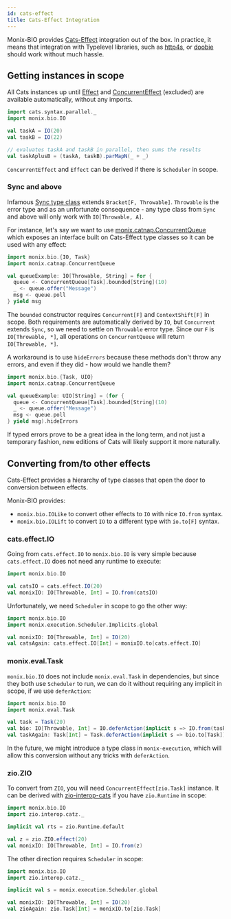 ```yaml
---
id: cats-effect
title: Cats-Effect Integration
---
```


Monix-BIO provides [Cats-Effect](https://github.com/typelevel/cats-effect/) integration out of the box.
In practice, it means that integration with Typelevel libraries, such as [http4s](https://github.com/http4s/http4s), or [doobie](https://github.com/tpolecat/doobie) should work without much hassle.

## Getting instances in scope

All Cats instances up until [Effect](https://typelevel.org/cats-effect/typeclasses/effect.html) and [ConcurrentEffect](https://typelevel.org/cats-effect/typeclasses/concurrent-effect.html) (excluded) are available automatically, without any imports.

```scala mdoc:silent:reset
import cats.syntax.parallel._
import monix.bio.IO

val taskA = IO(20)
val taskB = IO(22)

// evaluates taskA and taskB in parallel, then sums the results
val taskAplusB = (taskA, taskB).parMapN(_ + _)
```

`ConcurrentEffect` and `Effect` can be derived if there is `Scheduler` in scope.

### Sync and above

Infamous [Sync type class](https://typelevel.org/cats-effect/typeclasses/sync.html) extends `Bracket[F, Throwable]`.
`Throwable` is the error type and as an unfortunate consequence - any type class from `Sync` and above will only work with `IO[Throwable, A]`.

For instance, let's say we want to use [monix.catnap.ConcurrentQueue](https://monix.io/api/current/monix/catnap/ConcurrentQueue.html)
which exposes an interface built on Cats-Effect type classes so it can be used with any effect:

```scala mdoc:silent:reset
import monix.bio.{IO, Task}
import monix.catnap.ConcurrentQueue

val queueExample: IO[Throwable, String] = for {
  queue <- ConcurrentQueue[Task].bounded[String](10)
  _ <- queue.offer("Message")
  msg <- queue.poll
} yield msg
```

The `bounded` constructor requires `Concurrent[F]` and `ContextShift[F]` in scope.
Both requirements are automatically derived by `IO`, but `Concurrent` extends `Sync`, so we need to settle on `Throwable` error type.
Since our `F` is `IO[Throwable, *]`, all operations on `ConcurrentQueue` will return `IO[Throwable, *]`.

A workaround is to use `hideErrors` because these methods don't throw any errors, and even if they did - how would we handle them?

```scala mdoc:silent:reset
import monix.bio.{Task, UIO}
import monix.catnap.ConcurrentQueue

val queueExample: UIO[String] = (for {
  queue <- ConcurrentQueue[Task].bounded[String](10)
  _ <- queue.offer("Message")
  msg <- queue.poll
} yield msg).hideErrors
```

If typed errors prove to be a great idea in the long term, and not just a temporary fashion, new editions of Cats will likely support it more naturally.

## Converting from/to other effects

Cats-Effect provides a hierarchy of type classes that open the door to conversion between effects.

Monix-BIO provides:
- `monix.bio.IOLike` to convert other effects to `IO` with nice `IO.from` syntax.
- `monix.bio.IOLift` to convert `IO` to a different type with `io.to[F]` syntax.

### cats.effect.IO

Going from `cats.effect.IO` to `monix.bio.IO` is very simple because `cats.effect.IO` does not need any runtime to execute:

```scala mdoc:silent:reset
import monix.bio.IO

val catsIO = cats.effect.IO(20)
val monixIO: IO[Throwable, Int] = IO.from(catsIO)
```

Unfortunately, we need `Scheduler` in scope to go the other way:

```scala mdoc:silent:reset
import monix.bio.IO
import monix.execution.Scheduler.Implicits.global

val monixIO: IO[Throwable, Int] = IO(20)
val catsAgain: cats.effect.IO[Int] = monixIO.to[cats.effect.IO]
```

### monix.eval.Task

`monix.bio.IO` does not include `monix.eval.Task` in dependencies, but since they both use `Scheduler` to run, we can do it
without requiring any implicit in scope, if we use `deferAction`:

```scala mdoc:silent:reset
import monix.bio.IO
import monix.eval.Task

val task = Task(20)
val bio: IO[Throwable, Int] = IO.deferAction(implicit s => IO.from(task))
val taskAgain: Task[Int] = Task.deferAction(implicit s => bio.to[Task])
```

In the future, we might introduce a type class in `monix-execution`, which will allow this conversion without any tricks with `deferAction`.

### zio.ZIO

To convert from `ZIO`, you will need `ConcurrentEffect[zio.Task]` instance. 
It can be derived with [zio-interop-cats](https://github.com/zio/interop-cats) if you have `zio.Runtime` in scope:

```scala mdoc:silent:reset
import monix.bio.IO
import zio.interop.catz._

implicit val rts = zio.Runtime.default

val z = zio.ZIO.effect(20)
val monixIO: IO[Throwable, Int] = IO.from(z)
```

The other direction requires `Scheduler` in scope:

```scala mdoc:silent:reset
import monix.bio.IO
import zio.interop.catz._

implicit val s = monix.execution.Scheduler.global

val monixIO: IO[Throwable, Int] = IO(20)
val zioAgain: zio.Task[Int] = monixIO.to[zio.Task]
```
